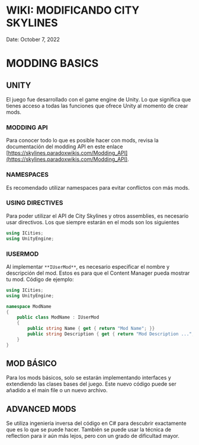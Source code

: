 # WIKI: MODIFICANDO CITY SKYLINES

Date: October 7, 2022

# MODDING BASICS

## UNITY

El juego fue desarrollado con el game engine de Unity. Lo que significa que tienes acceso a todas las funciones que ofrece Unity al momento de crear mods.

### MODDING API

Para conocer todo lo que es posible hacer con mods, revisa la documentación del modding API en este enlace [https://skylines.paradoxwikis.com/Modding_API](https://skylines.paradoxwikis.com/Modding_API).

### NAMESPACES

Es recomendado utilizar namespaces para evitar conflictos con más mods.

### USING DIRECTIVES

Para poder utilizar el API de City Skylines y otros assemblies, es necesario usar directivos. Los que siempre estarán en el mods son los siguientes

```csharp
using ICities;
using UnityEngine;
```

### IUSERMOD

Al implementar `**IUserMod**`, es necesario especificar el nombre y descripción del mod. Estos es para que el Content Manager pueda mostrar tu mod. Código de ejemplo:

```csharp
using ICities;
using UnityEngine;

namespace ModName
{
	public class ModName : IUserMod
	{
		public string Name { get { return "Mod Name"; }}
		public string Description { get { return "Mod Description ..."; }}
	}
}
```

## MOD BÁSICO

Para los mods básicos, solo se estarán implementando interfaces y extendiendo las clases bases del juego. Este nuevo código puede ser añadido a el main file o un nuevo archivo.

## ADVANCED MODS

Se utiliza ingeniería inversa del código en C# para descubrir exactamente que es lo que se puede hacer. También se puede usar la técnica de reflection para ir aún más lejos, pero con un grado de dificultad mayor.
